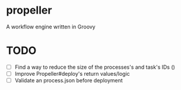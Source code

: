 # propeller
A workflow engine written in Groovy


# TODO
- [ ] Find a way to reduce the size of the processes's and task's IDs ()
- [ ] Improve Propeller#deploy's return values/logic
- [ ] Validate an process.json before deployment
